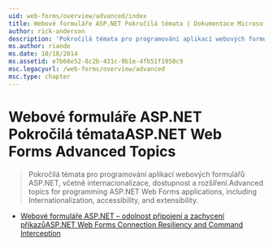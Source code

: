 ```yaml
---
uid: web-forms/overview/advanced/index
title: Webové formuláře ASP.NET Pokročilá témata | Dokumentace Microsoftu
author: rick-anderson
description: 'Pokročilá témata pro programování aplikací webových formulářů ASP.NET, včetně internacionalizace, dostupnost a rozšíření.'
ms.author: riande
ms.date: 10/18/2014
ms.assetid: e7b68e52-8c2b-431c-9b1e-4fb51f1950c9
msc.legacyurl: /web-forms/overview/advanced
msc.type: chapter
---
```

<a name="aspnet-web-forms-advanced-topics"></a><span data-ttu-id="32f3c-103">Webové formuláře ASP.NET Pokročilá témata</span><span class="sxs-lookup"><span data-stu-id="32f3c-103">ASP.NET Web Forms Advanced Topics</span></span>
====================
> <span data-ttu-id="32f3c-104">Pokročilá témata pro programování aplikací webových formulářů ASP.NET, včetně internacionalizace, dostupnost a rozšíření.</span><span class="sxs-lookup"><span data-stu-id="32f3c-104">Advanced topics for programming ASP.NET Web Forms applications, including Internationalization, accessibility, and extensibility.</span></span>


- [<span data-ttu-id="32f3c-105">Webové formuláře ASP.NET – odolnost připojení a zachycení příkazů</span><span class="sxs-lookup"><span data-stu-id="32f3c-105">ASP.NET Web Forms Connection Resiliency and Command Interception</span></span>](aspnet-web-forms-connection-resiliency-and-command-interception.md)
